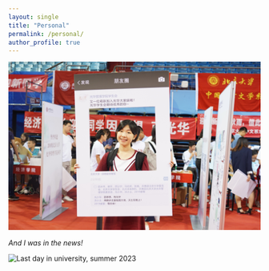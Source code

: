```yaml
---
layout: single
title: "Personal"
permalink: /personal/
author_profile: true
---
```


![First day in university, summer 2019](/images/first_university.jpg)

*And I was in the news!*

![Last day in university, summer 2023](/images/graduation.HEIC)

